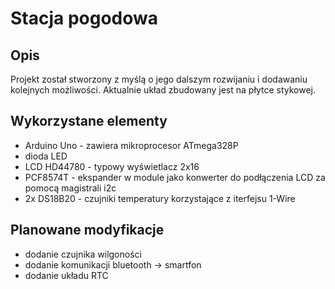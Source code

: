 # Stacja pogodowa

## Opis
  
  Projekt został stworzony z myślą o jego dalszym rozwijaniu i dodawaniu kolejnych możliwości. Aktualnie układ zbudowany jest na płytce stykowej.


## Wykorzystane elementy

- Arduino Uno - zawiera mikroprocesor ATmega328P
- dioda LED
- LCD HD44780 - typowy wyświetlacz 2x16
- PCF8574T - ekspander w module jako konwerter do podłączenia LCD za pomocą magistrali i2c
- 2x DS18B20 - czujniki temperatury korzystające z iterfejsu 1-Wire


## Planowane modyfikacje

- dodanie czujnika wilgoności
- dodanie komunikacji bluetooth -> smartfon
- dodanie układu RTC
